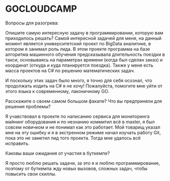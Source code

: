 # GOCLOUDCAMP

Вопросы для разогрева:

Опишите самую интересную задачу в программировании, которую вам приходилось решать?
Самой интересной задачей для меня, на данный момент является университетский проект по BigData аналитике, в котором я занимал роль лида. В этом проекте программа на базе алгоритма машинного обучения предсказывала длительность поездки в такси, основываясь на параметрах времени (когда был сделан заказ) и координат (откуда и куда планируется поездка). Также у меня есть масса проектов на C# по решению математических задач.

И поскольку этих задач было много, я точно для себя осознал, что продолжать кодить на C# я не хочу! Пожалуйста, помогите мне уйти от этого языка к современному, лаконичному GO.

Расскажите о своем самом большом факапе? Что вы предприняли для решения проблемы?

Я учавствовал в проекте по написанию сервиса для мониторинга майнинг оборудования и по незнанию коммитил всё в master, я был совсем новичком и не понимал как это работает. Мой товарищ указал мне на эту ошибку и я в экстренном режиме начал изучать работу Git, пока это не заметил лид того проекта. Тогда мне удалось всё исправить.


Каковы ваши ожидания от участия в буткемпе?

Я просто люблю решать задачи, за это я и люблю программирование, поэтому от буткемпа жду новых вызовов, сложных задач, чтобы повысить свои скиллы.

